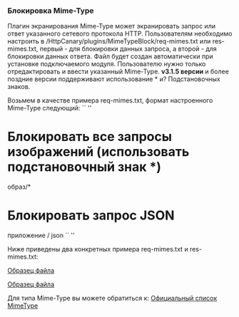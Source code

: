 ### Блокировка Mime-Type

Плагин экранирования Mime-Type может экранировать запрос или ответ указанного сетевого протокола HTTP. Пользователям необходимо настроить в /HttpCanary/plugins/MimeTypeBlock/req-mimes.txt или res-mimes.txt, первый - для блокировки данных запроса, а второй - для блокировки данных ответа. Файл будет создан автоматически при установке подключаемого модуля. Пользователю нужно только отредактировать и ввести указанный Mime-Type. **v3.1.5 версии** и более поздние версии поддерживают использование * и? Подстановочных знаков.

Возьмем в качестве примера req-mimes.txt, формат настроенного Mime-Type следующий:
`` ''
# Блокировать все запросы изображений (использовать подстановочный знак *)
образ/*

# Блокировать запрос JSON
приложение / json
`` ''

Ниже приведены два конкретных примера req-mimes.txt и res-mimes.txt:

[Образец файла](https://raw.githubusercontent.com/MegatronKing/HttpCanary/master/plugins/MimeTypeBlock/req-mimes.txt)

[Образец файла](https://raw.githubusercontent.com/MegatronKing/HttpCanary/master/plugins/MimeTypeBlock/res-mimes.txt)

Для типа Mime-Type вы можете обратиться к:
[Официальный список MimeType](https://www.iana.org/assignments/media-types/media-types.xhtml)